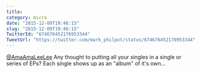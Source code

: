 ```yaml
---
title: 
category: micro
date: "2015-12-09T19:46:15"
slug: "2015-12-09T19:46:15"
TwitterId: "674676452176953344"
TweetUrl: "https://twitter.com/mark_philpot/status/674676452176953344"
---
```


[@AmaAmaLeeLee](https://twitter.com/AmaAmaLeeLee) Any thought to putting all
your singles in a single or series of EPs? Each single shows up as an "album" of
it's own...
